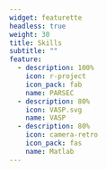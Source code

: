 ```yaml
---
widget: featurette
headless: true
weight: 30
title: Skills
subtitle: ""
feature:
  - description: 100%
    icon: r-project
    icon_pack: fab
    name: PARSEC
  - description: 80%
    icon: VASP.svg
    name: VASP
  - description: 80%
    icon: camera-retro
    icon_pack: fas
    name: Matlab
---
```

